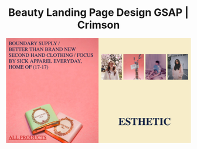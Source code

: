 <div align="center">

# Beauty Landing Page Design GSAP | Crimson

<img src="admin/base.png">

</div>
